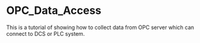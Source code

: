 # OPC_Data_Access
This is a tutorial of showing how to collect data from OPC server which can connect to DCS or PLC system.
